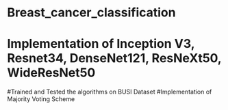 # Breast_cancer_classification
# Implementation of Inception V3, Resnet34, DenseNet121, ResNeXt50, WideResNet50 
#Trained and Tested the algorithms on BUSI Dataset
#Implementation of Majority Voting Scheme 
